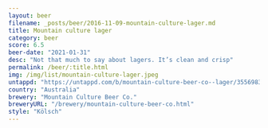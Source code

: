 ```yaml
---
layout: beer
filename: _posts/beer/2016-11-09-mountain-culture-lager.md
title: Mountain culture lager
category: beer
score: 6.5
beer-date: "2021-01-31"
desc: "Not that much to say about lagers. It’s clean and crisp"
permalink: /beer/:title.html
img: /img/list/mountain-culture-lager.jpeg
untappd: "https://untappd.com/b/mountain-culture-beer-co--lager/3556983"
country: "Australia"
brewery: "Mountain Culture Beer Co."
breweryURL: "/brewery/mountain-culture-beer-co.html"
style: "Kölsch"
---
```

